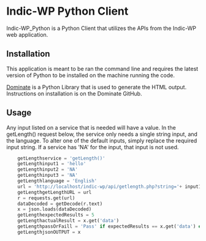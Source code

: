 # Indic-WP Python Client

Indic-WP_Python is a Python Client that utilizes the APIs from the Indic-WP web application.

## Installation

This application is meant to be ran the command line and requires the latest version of Python to be installed on the machine running the code.
  
[Dominate](https://github.com/Knio/dominate) is a Python Library that is used to generate the HTML output. Instructions on installation is on the Dominate GitHub.

## Usage
Any input listed on a service that is needed will have a value. In the getLength() request below, the service only needs a single string input, and the language. To alter one of the default inputs, simply replace the required input string. If a service has 'NA' for the input, that input is not used. 
```python
    getLengthservice = 'getLength()'
    getLengthinput1 = 'hello'
    getLengthinput2 = 'NA'
    getLengthinput3 = 'NA'
    getLengthlanguage = 'English'
    url = 'http://localhost/indic-wp/api/getlength.php?string='+ input1 + '&language=' + language
    getLengthgetLengthURL = url
    r = requests.get(url)
    dataDecoded = getDecode(r.text)
    x = json.loads(dataDecoded)
    getLengthexpectedResults = 5
    getLengthactualResult = x.get('data')
    getLengthpassOrFaill = 'Pass' if expectedResults == x.get('data') else 'Failed'
    getLengthjsonOUTPUT = x
```